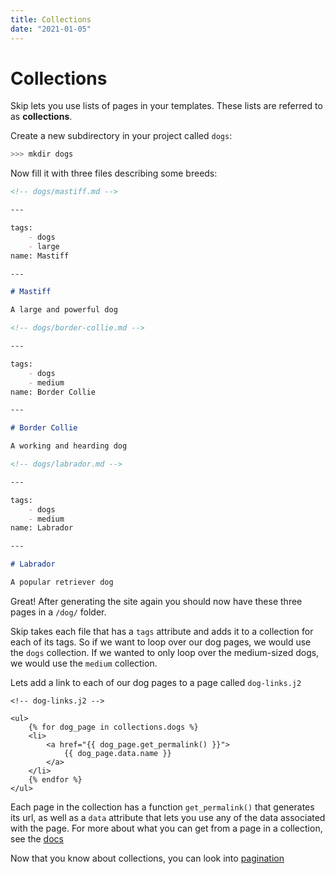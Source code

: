 ```yaml
---
title: Collections
date: "2021-01-05"
---
```


# Collections

Skip lets you use lists of pages in your templates.
These lists are referred to as **collections**.

Create a new subdirectory in your project called `dogs`:

``` bash
>>> mkdir dogs
```

Now fill it with three files describing some breeds:

``` markdown
<!-- dogs/mastiff.md -->

---

tags:
    - dogs
    - large
name: Mastiff

---

# Mastiff

A large and powerful dog
```

``` markdown
<!-- dogs/border-collie.md -->

---

tags: 
    - dogs
    - medium
name: Border Collie

---

# Border Collie

A working and hearding dog
```

``` markdown
<!-- dogs/labrador.md -->

---

tags: 
    - dogs
    - medium
name: Labrador

---

# Labrador

A popular retriever dog
```

Great! After generating the site again you should now have these three pages in a `/dog/` folder.

Skip takes each file that has a `tags` attribute and adds it to a collection for each of its tags.
So if we want to loop over our dog pages, we would use the `dogs` collection.
If we wanted to only loop over the medium-sized dogs, we would use the `medium` collection.

Lets add a link to each of our dog pages to a page called `dog-links.j2`

``` jinja2
<!-- dog-links.j2 -->

<ul>
    {% for dog_page in collections.dogs %}
    <li>
        <a href="{{ dog_page.get_permalink() }}">
            {{ dog_page.data.name }}
        </a>
    </li>
    {% endfor %}
</ul>
```

Each page in the collection has a function `get_permalink()` that generates its url, as well as a `data` attribute that lets you use any of the data associated with the page. For more about what you can get from a page in a collection, see the [docs](/)

Now that you know about collections, you can look into [pagination](/tutorial/pagination/)